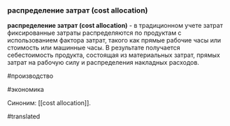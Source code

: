 ### распределение затрат (cost allocation)

**распределение затрат (cost allocation)** - в традиционном учете затрат фиксированные затраты распределяются по продуктам с использованием фактора затрат, такого как прямые рабочие часы или стоимость или машинные часы. В результате получается себестоимость продукта, состоящая из материальных затрат, прямых затрат на рабочую силу и распределения накладных расходов.

#производство

#экономика

Синоним: [[cost allocation]].

#translated
